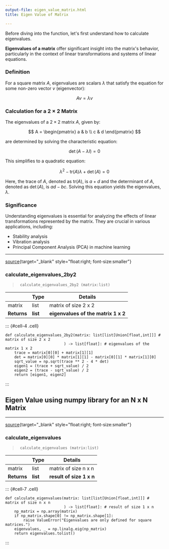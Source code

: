 ```yaml
---
output-file: eigen_value_matrix.html
title: Eigen Value of Matrix

---
```




<!-- WARNING: THIS FILE WAS AUTOGENERATED! DO NOT EDIT! -->

Before diving into the function, let's first understand how to calculate eigenvalues.

**Eigenvalues of a matrix** offer significant insight into the matrix's behavior, particularly in the context of linear transformations and systems of linear equations.

### Definition

For a square matrix $A$, eigenvalues are scalars $\lambda$ that satisfy the equation for some non-zero vector $v$ (eigenvector):

$$
Av = \lambda v
$$

### Calculation for a $2 \times 2$ Matrix

The eigenvalues of a $2 \times 2$ matrix $A$, given by:

$$
A = \begin{pmatrix} a & b \\ c & d \end{pmatrix}
$$

are determined by solving the characteristic equation:

$$
\det(A - \lambda I) = 0
$$

This simplifies to a quadratic equation:

$$
\lambda^2 - \text{tr}(A)\lambda + \det(A) = 0
$$

Here, the trace of $A$, denoted as $\text{tr}(A)$, is $a + d$ and the determinant of $A$, denoted as $\det(A)$, is $ad - bc$.
Solving this equation yields the eigenvalues, $\lambda$.

### Significance

Understanding eigenvalues is essential for analyzing the effects of linear transformations represented by the matrix. They are crucial in various applications, including:

- Stability analysis
- Vibration analysis
- Principal Component Analysis (PCA) in machine learning

---

[source](https://github.com/teja00/BuildingBlocks/blob/main/BuildingBlocks/eigen_value_matrix.py#L11){target="_blank" style="float:right; font-size:smaller"}

### calculate_eigenvalues_2by2

>      calculate_eigenvalues_2by2 (matrix:list)

|    | **Type** | **Details** |
| -- | -------- | ----------- |
| matrix | list | matrix of size 2 x 2 |
| **Returns** | **list** | **eigenvalues of the matrix 1 x 2** |


::: {#cell-4 .cell}
``` {.python .cell-code code-fold="show" code-summary="Exported source"}
def calculate_eigenvalues_2by2(matrix: list[list[Union[float,int]]] # matrix of size 2 x 2
						  ) -> list[float]: # eigenvalues of the matrix 1 x 2
    trace = matrix[0][0] + matrix[1][1]
    det = matrix[0][0] * matrix[1][1] - matrix[0][1] * matrix[1][0]
    sqrt_value = np.sqrt(trace ** 2 - 4 * det)
    eigen1 = (trace + sqrt_value) / 2
    eigen2 = (trace - sqrt_value) / 2
    return [eigen1, eigen2]
```
:::


## Eigen Value using numpy library for an N x N Matrix

---

[source](https://github.com/teja00/BuildingBlocks/blob/main/BuildingBlocks/eigen_value_matrix.py#L21){target="_blank" style="float:right; font-size:smaller"}

### calculate_eigenvalues

>      calculate_eigenvalues (matrix:list)

|    | **Type** | **Details** |
| -- | -------- | ----------- |
| matrix | list | matrix of size n x n |
| **Returns** | **list** | **result of size 1 x n** |


::: {#cell-7 .cell}
``` {.python .cell-code code-fold="show" code-summary="Exported source"}
def calculate_eigenvalues(matrix: list[list[Union[float,int]]] # matrix of size n x n
						  ) -> list[float]: # result of size 1 x n
    np_matrix = np.array(matrix)
    if np_matrix.shape[0] != np_matrix.shape[1]:
        raise ValueError("Eigenvalues are only defined for square matrices.")
    eigenvalues, _ = np.linalg.eig(np_matrix)
    return eigenvalues.tolist()
```
:::


